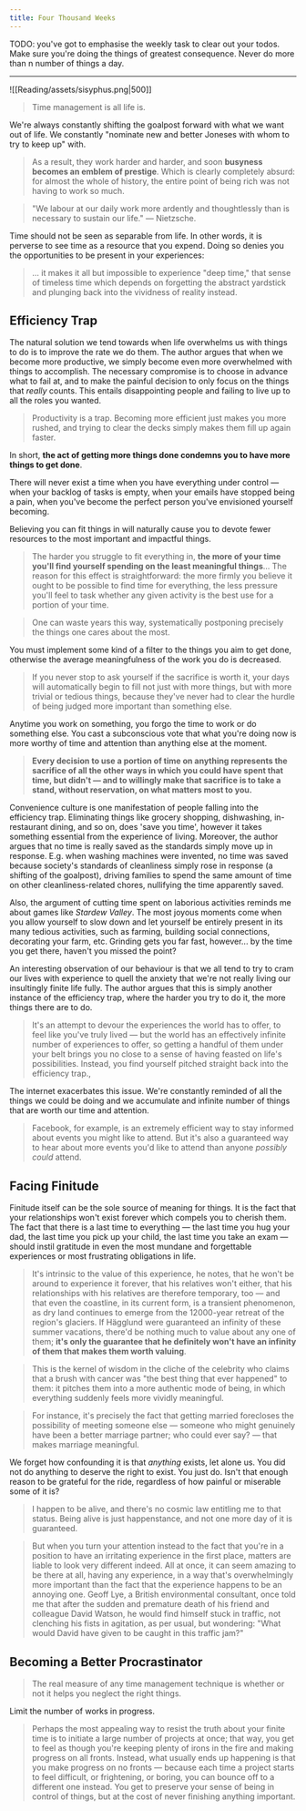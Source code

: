 ```yaml
---
title: Four Thousand Weeks
---
```


TODO: you've got to emphasise the weekly task to clear out your todos. Make sure you're doing the things of greatest consequence. Never do more than n number of things a day.

---

![[Reading/assets/sisyphus.png|500]]

> Time management is all life is.

We're always constantly shifting the goalpost forward with what we want out of life. We constantly "nominate new and better Joneses with whom to try to keep up" with.
> As a result, they work harder and harder, and soon **busyness becomes an emblem of prestige**. Which is clearly completely absurd: for almost the whole of history, the entire point of being rich was not having to work so much.

> "We labour at our daily work more ardently and thoughtlessly than is necessary to sustain our life." — Nietzsche.

Time should not be seen as separable from life. In other words, it is perverse to see time as a resource that you expend. Doing so denies you the opportunities to be present in your experiences:
> ... it makes it all but impossible to experience "deep time," that sense of timeless time which depends on forgetting the abstract yardstick and plunging back into the vividness of reality instead.

## Efficiency Trap
The natural solution we tend towards when life overwhelms us with things to do is to improve the rate we do them. The author argues that when we become more productive, we simply become even more overwhelmed with things to accomplish. The necessary compromise is to choose in advance what to fail at, and to make the painful decision to only focus on the things that *really* counts. This entails disappointing people and failing to live up to all the roles you wanted.
> Productivity is a trap. Becoming more efficient just makes you more rushed, and trying to clear the decks simply makes them fill up again faster.

In short, **the act of getting more things done condemns you to have more things to get done**.

There will never exist a time when you have everything under control — when your backlog of tasks is empty, when your emails have stopped being a pain, when you've become the perfect person you've envisioned yourself becoming.

Believing you can fit things in will naturally cause you to devote fewer resources to the most important and impactful things.
>The harder you struggle to fit everything in, **the more of your time you'll find yourself spending on the least meaningful things**... The reason for this effect is straightforward: the more firmly you believe it ought to be possible to find time for everything, the less pressure you'll feel to task whether any given activity is the best use for a portion of your time.

> One can waste years this way, systematically postponing precisely the things one cares about the most.

You must implement some kind of a filter to the things you aim to get done, otherwise the average meaningfulness of the work you do is decreased.
> If you never stop to ask yourself if the sacrifice is worth it, your days will automatically begin to fill not just with more things, but with more trivial or tedious things, because they've never had to clear the hurdle of being judged more important than something else.

Anytime you work on something, you forgo the time to work or do something else. You cast a subconscious vote that what you're doing now is more worthy of time and attention than anything else at the moment.
> **Every decision to use a portion of time on anything represents the sacrifice of all the other ways in which you could have spent that time, but didn't — and to willingly make that sacrifice is to take a stand, without reservation, on what matters most to you.**

Convenience culture is one manifestation of people falling into the efficiency trap. Eliminating things like grocery shopping, dishwashing, in-restaurant dining, and so on, does 'save you time', however it takes something essential from the experience of living. Moreover, the author argues that no time is really saved as the standards simply move up in response. E.g. when washing machines were invented, no time was saved because society's standards of cleanliness simply rose in response (a shifting of the goalpost), driving families to spend the same amount of time on other cleanliness-related chores, nullifying the time apparently saved.

Also, the argument of cutting time spent on laborious activities reminds me about games like *Stardew Valley*. The most joyous moments come when you allow yourself to slow down and let yourself be entirely present in its many tedious activities, such as farming, building social connections, decorating your farm, etc. Grinding gets you far fast, however... by the time you get there, haven't you missed the point?

An interesting observation of our behaviour is that we all tend to try to cram our lives with experience to quell the anxiety that we're not really living our insultingly finite life fully. The author argues that this is simply another instance of the efficiency trap, where the harder you try to do it, the more things there are to do.
> It's an attempt to devour the experiences the world has to offer, to feel like you've truly lived — but the world has an effectively infinite number of experiences to offer, so getting a handful of them under your belt brings you no close to a sense of having feasted on life's possibilities. Instead, you find yourself pitched straight back into the efficiency trap.,

The internet exacerbates this issue. We're constantly reminded of all the things we could be doing and we accumulate and infinite number of things that are worth our time and attention.
> Facebook, for example, is an extremely efficient way to stay informed about events you might like to attend. But it's also a guaranteed way to hear about more events you'd like to attend than anyone *possibly could* attend.

## Facing Finitude
Finitude itself can be the sole source of meaning for things. It is the fact that your relationships won't exist forever which compels you to cherish them. The fact that there is a last time to everything — the last time you hug your dad, the last time you pick up your child, the last time you take an exam — should instil gratitude in even the most mundane and forgettable experiences or most frustrating obligations in life.
> It's intrinsic to the value of this experience, he notes, that he won't be around to experience it forever, that his relatives won't either, that his relationships with his relatives are therefore temporary, too — and that even the coastline, in its current form, is a transient phenomenon, as dry land continues to emerge from the 12000-year retreat of the region's glaciers. If Hägglund were guaranteed an infinity of these summer vacations, there'd be nothing much to value about any one of them; **it's only the guarantee that he definitely won't have an infinity of them that makes them worth valuing**.

> This is the kernel of wisdom in the cliche of the celebrity who claims that a brush with cancer was "the best thing that ever happened" to them: it pitches them into a more authentic mode of being, in which everything suddenly feels more vividly meaningful.

> For instance, it's precisely the fact that getting married forecloses the possibility of meeting someone else — someone who might genuinely have been a better marriage partner; who could ever say? — that makes marriage meaningful.

We forget how confounding it is that *anything* exists, let alone us. You did not do anything to deserve the right to exist. You just do. Isn't that enough reason to be grateful for the ride, regardless of how painful or miserable some of it is?
> I happen to be alive, and there's no cosmic law entitling me to that status. Being alive is just happenstance, and not one more day of it is guaranteed.

> But when you turn your attention instead to the fact that you're in a position to have an irritating experience in the first place, matters are liable to look very different indeed. All at once, it can seem amazing to be there at all, having any experience, in a way that's overwhelmingly more important than the fact that the experience happens to be an annoying one. Geoff Lye, a British environmental consultant, once told me that after the sudden and premature death of his friend and colleague David Watson, he would find himself stuck in traffic, not clenching his fists in agitation, as per usual, but wondering: "What would David have given to be caught in this traffic jam?"

## Becoming a Better Procrastinator
> The real measure of any time management technique is whether or not it helps you neglect the right things.

Limit the number of works in progress.
> Perhaps the most appealing way to resist the truth about your finite time is to initiate a large number of projects at once; that way, you get to feel as though you're keeping plenty of irons in the fire and making progress on all fronts. Instead, what usually ends up happening is that you make progress on no fronts — because each time a project starts to feel difficult, or frightening, or boring, you can bounce off to a different one instead. You get to preserve your sense of being in control of things, but at the cost of never finishing anything important.
